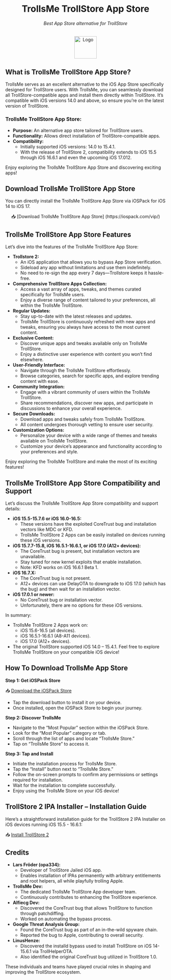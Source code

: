 <h1 align="center">TrollsMe TrollStore App Store</h1>
<h6 align="center">Best App Store alternative for TrollStore</h6>

<p align="center">
    <img src="icon logo" alt="Logo" width="70" height="70"></img>
</p>

## What is TrollsMe TrollStore App Store?

TrollsMe serves as an excellent alternative to the iOS App Store specifically designed for TrollStore users. With TrollsMe, you can seamlessly download all TrollStore-compatible apps and install them directly within TrollStore. It’s compatible with iOS versions 14.0 and above, so ensure you’re on the latest version of TrollStore.

### TrollsMe TrollStore App Store:
- **Purpose:** An alternative app store tailored for TrollStore users.
- **Functionality:** Allows direct installation of TrollStore-compatible apps.
- **Compatibility:**
    - Initially supported iOS versions: 14.0 to 15.4.1.
    - With the release of TrollStore 2, compatibility extends to iOS 15.5 through iOS 16.6.1 and even the upcoming iOS 17.012.

Enjoy exploring the TrollsMe TrollStore App Store and discovering exciting apps!

## Download TrollsMe TrollStore App Store

You can directly install the TrollsMe TrollStore App Store via iOSPack for iOS 14 to iOS 17.

<div align="center">
📥 [Download TrollsMe TrollStore App Store] (https://iospack.com/vip/)

</div>

## TrollsMe TrollStore App Store Features

Let’s dive into the features of the TrollsMe TrollStore App Store:
- **Trollstore 2:**
    - An iOS application that allows you to bypass App Store verification.
    - Sideload any app without limitations and use them indefinitely.
    - No need to re-sign the app every 7 days—Trollstore keeps it hassle-free.
- **Comprehensive TrollStore Apps Collection:**
    - Access a vast array of apps, tweaks, and themes curated specifically for TrollsMe users.
    - Enjoy a diverse range of content tailored to your preferences, all within the TrollsMe TrollStore.
- **Regular Updates:**
    - Stay up-to-date with the latest releases and updates.
    - TrollsMe TrollStore is continuously refreshed with new apps and tweaks, ensuring you always have access to the most current content.
- **Exclusive Content:**
    - Discover unique apps and tweaks available only on TrollsMe TrollStore.
    - Enjoy a distinctive user experience with content you won’t find elsewhere.
- **User-Friendly Interface:**
    - Navigate through the TrollsMe TrollStore effortlessly.
    - Browse categories, search for specific apps, and explore trending content with ease.
- **Community Integration:**
    - Engage with a vibrant community of users within the TrollsMe TrollStore.
    - Share recommendations, discover new apps, and participate in discussions to enhance your overall experience.
- **Secure Downloads:**
    - Download apps and tweaks safely from TrollsMe TrollStore.
    - All content undergoes thorough vetting to ensure user security.
- **Customization Options:**
    - Personalize your device with a wide range of themes and tweaks available on TrollsMe TrollStore.
    - Customize your device’s appearance and functionality according to your preferences and style.

Enjoy exploring the TrollsMe TrollStore and make the most of its exciting features!

## TrollsMe TrollStore App Store Compatibility and Support

Let’s discuss the TrollsMe TrollStore App Store compatibility and support details:
- **iOS 15.5-15.7.6 or iOS 16.0-16.5:**
    - These versions have the exploited CoreTrust bug and installation vectors like MDC or KFD.
    - TrollsMe TrollStore 2 Apps can be easily installed on devices running these iOS versions.
- **iOS 15.7.7-15.8, iOS 16.5.1-16.6.1, or iOS 17.0 (A12+ devices):**
    - The CoreTrust bug is present, but installation vectors are unavailable.
    - Stay tuned for new kernel exploits that enable installation.
    - Note: KFD works on iOS 16.6.1 Beta 1.
- **iOS 16.7.X:**
    - The CoreTrust bug is not present.
    - A12+ devices can use DelayOTA to downgrade to iOS 17.0 (which has the bug) and then wait for an installation vector.
- **iOS 17.0.1 or newer:**
    - No CoreTrust bug or installation vector.
    - Unfortunately, there are no options for these iOS versions.

In summary:
- TrollsMe TrollStore 2 Apps work on:
    - iOS 15.6-16.5 (all devices).
    - iOS 16.5.1-16.6.1 (A8-A11 devices).
    - iOS 17.0 (A12+ devices).
- The original TrollStore supported iOS 14.0 – 15.4.1.
Feel free to explore TrollsMe TrollStore on your compatible iOS device!

## How To Download TrollsMe App Store

**Step 1: Get iOSPack Store**

📥 [Download the iOSPack Store](https://iospack.com/vip/)
- Tap the download button to install it on your device.
- Once installed, open the iOSPack Store to begin your journey.

**Step 2: Discover TrollsMe**

- Navigate to the “Most Popular” section within the iOSPack Store.
- Look for the “Most Popular” category or tab.
- Scroll through the list of apps and locate “TrollsMe Store.”
- Tap on “TrollsMe Store” to access it.

**Step 3: Tap and Install**

- Initiate the installation process for TrollsMe Store.
- Tap the “Install” button next to “TrollsMe Store.”
- Follow the on-screen prompts to confirm any permissions or settings required for installation.
- Wait for the installation to complete successfully.
- Enjoy using the TrollsMe Store on your iOS device!

## TrollStore 2 IPA Installer – Installation Guide

Here’s a straightforward installation guide for the TrollStore 2 IPA Installer on iOS devices running iOS 15.5 - 16.6.1:

📥 [Install TrollStore 2](https://iexmo.com/updates/trollstore/)

## Credits

- **Lars Fröder (opa334):**
    - Developer of TrollStore Jailed iOS app.
    - Enables installation of IPAs permanently with arbitrary entitlements and root helpers, all while playfully trolling Apple.
- **TrollsMe Dev:**
    - The dedicated TrollsMe TrollStore App developer team.
    - Continuously contributes to enhancing the TrollStore experience.
- **Alfiecg Dev:**
    - Discovered the CoreTrust bug that allows TrollStore to function through patchdiffing.
    - Worked on automating the bypass process.
- **Google Threat Analysis Group:**
    - Found the CoreTrust bug as part of an in-the-wild spyware chain.
    - Reported the bug to Apple, contributing to overall security.
- **LinusHenze:**
    - Discovered the installd bypass used to install TrollStore on iOS 14-15.6.1 via TrollHelperOTA.
    - Also identified the original CoreTrust bug utilized in TrollStore 1.0.

These individuals and teams have played crucial roles in shaping and improving the TrollStore ecosystem.
